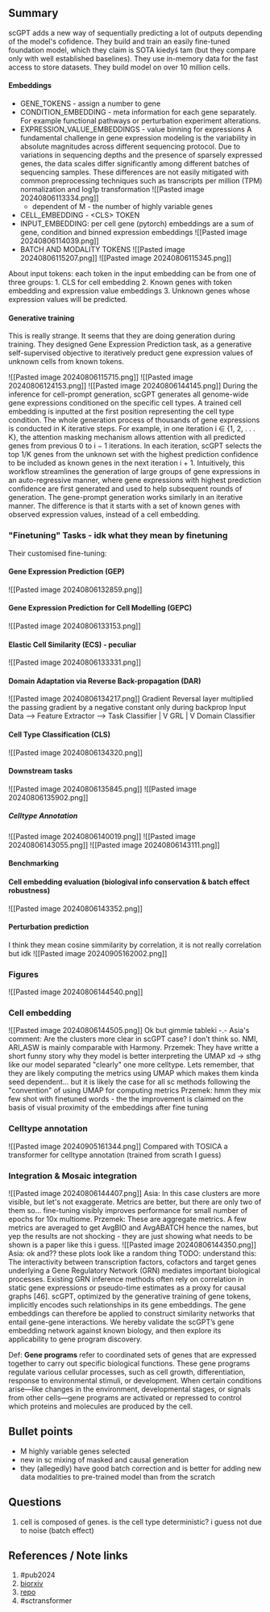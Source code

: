 ## Summary
scGPT adds a new way of sequentially predicting a lot of outputs depending of the model's cofidence. They build and train an easily fine-tuned foundation model, which they claim is SOTA kiedyś tam (but they compare only with well established baselines). They use in-memory data for the fast access to store datasets. They build model on over 10 million cells.
#### Embeddings
- GENE_TOKENS - assign a number to gene
- CONDITION_EMBEDDING - meta information for each gene separately. For example functional pathways or perturbation experiment alterations.
- EXPRESSION_VALUE_EMBEDDINGS - value binning for expressions
A fundamental challenge in gene expression modeling is the variability in absolute magnitudes across different sequencing protocol. Due to variations in sequencing depths and the presence of sparsely expressed genes, the data scales differ significantly among different batches of sequencing samples. These differences are not easily mitigated with common preprocessing techniques such as transcripts per million (TPM) normalization and log1p transformation 
	![[Pasted image 20240806113334.png]]
	- dependent of M - the number of highly variable genes
- CELL_EMBEDDING - \<CLS\> TOKEN
- INPUT_EMBEDDING: per cell gene (pytorch) embeddings are a sum of gene, condition and binned expression embeddings
	![[Pasted image 20240806114039.png]]
- BATCH AND MODALITY TOKENS
	![[Pasted image 20240806115207.png]]
	![[Pasted image 20240806115345.png]]
		
About input tokens: each token in the input embedding can be from one of three groups:
	1. CLS for cell embedding
	2. Known genes with token embedding and expression value embeddings
	3. Unknown genes whose expression values will be predicted. 
#### Generative training
This is really strange. It seems that they are doing generation during training.
They designed Gene Expression Prediction task, as a generative self-supervised objective to iteratively preduct gene expression values of unknown cells from known tokens.

![[Pasted image 20240806115715.png]]
![[Pasted image 20240806124153.png]]
![[Pasted image 20240806144145.png]]
During the inference for cell-prompt generation, scGPT generates all genome-wide gene expressions conditioned on the specific cell types. A trained cell embedding is inputted at the first position representing the cell type condition. The whole generation process of thousands of gene expressions is conducted in K iterative steps. For example, in one iteration i ∈ {1, 2, . . . K}, the attention masking mechanism allows attention with all predicted genes from previous 0 to i − 1 iterations. In each iteration, scGPT selects the top 1/K genes from the unknown set with the highest prediction confidence to be included as known genes in the next iteration i + 1. Intuitively, this workflow streamlines the generation of large groups of gene expressions in an auto-regressive manner, where gene expressions with highest prediction confidence are first generated and used to help subsequent rounds of generation. The gene-prompt generation works similarly in an iterative manner. The difference is that it starts with a set of known genes with observed expression values, instead of a cell embedding.
### "Finetuning" Tasks - idk what they mean by finetuning

Their customised fine-tuning:
#### Gene Expression Prediction (GEP)
![[Pasted image 20240806132859.png]]
#### Gene Expression Prediction for Cell Modelling (GEPC)
![[Pasted image 20240806133153.png]]
#### Elastic Cell Similarity (ECS) - peculiar
![[Pasted image 20240806133331.png]]
#### Domain Adaptation via Reverse Back-propagation (DAR)
![[Pasted image 20240806134217.png]]
Gradient Reversal layer multiplied the passing gradient by a negative constant only during backprop
Input Data --> Feature Extractor --> Task Classifier
                        |
	                    V
                        GRL
                        |
                        V
	            Domain Classifier
#### Cell Type Classification (CLS)
![[Pasted image 20240806134320.png]]
#### Downstream tasks
![[Pasted image 20240806135845.png]]
![[Pasted image 20240806135902.png]]
##### Celltype Annotation
![[Pasted image 20240806140019.png]]
![[Pasted image 20240806143055.png]]
![[Pasted image 20240806143111.png]]
#### Benchmarking
#### Cell embedding evaluation (biologival info conservation & batch effect robustness)
![[Pasted image 20240806143352.png]]
#### Perturbation prediction
I think they mean cosine simmilarity by correlation, it is not really correlation but idk
![[Pasted image 20240905162002.png]]
### Figures
![[Pasted image 20240806144540.png]]
### Cell embedding
![[Pasted image 20240806144505.png]]
Ok but gimmie tableki -.-
Asia's comment: Are the clusters more clear in scGPT case? I don't think so. NMI, ARI_ASW is mainly comparable with Harmony. 
Przemek: They have writte a short funny story why they model is better interpreting the UMAP xd -> sthg like our model separated "clearly" one more celltype. Lets remember, that they are likely computing the metrics using UMAP which makes them kinda seed dependent... but it is likely the case for all sc methods following the "convention" of using UMAP for computing metrics
Przemek: hmm they mix few shot with finetuned words - the the improvement is claimed on the basis of visual proximity of the embeddings after fine tuning
### Celltype annotation
![[Pasted image 20240905161344.png]]
Compared with TOSICA a transformer for celltype annotation (trained from scrath I guess)
### Integration & Mosaic integration
![[Pasted image 20240806144407.png]]
Asia: In this case clusters are more visible, but let's not exaggerate. Metrics are better, but there are only two of them so... fine-tuning visibly improves performance for small number of epochs for 10x multiome. 
Przemek: These are aggregate metrics. A few metrics are averaged to get AvgBIO and AvgABATCH hence the names, but yep the results are not shocking - they are just showing what needs to be shown is a paper  like this i guess.
![[Pasted image 20240806144350.png]]
Asia: ok and?? these plots look like a random thing 
TODO: understand this:
The interactivity between transcription factors, cofactors and target genes underlying a Gene Regulatory Network (GRN) mediates important biological processes. Existing GRN inference methods often rely on correlation in static gene expressions or pseudo-time estimates as a proxy for causal graphs [46]. scGPT, optimized by the generative training of gene tokens, implicitly encodes such relationships in its gene embeddings. The gene embeddings can therefore be applied to construct similarity networks that entail gene-gene interactions. We hereby validate the scGPT’s gene embedding network against known biology, and then explore its applicability to gene program discovery.

Def: **Gene programs** refer to coordinated sets of genes that are expressed together to carry out specific biological functions. These gene programs regulate various cellular processes, such as cell growth, differentiation, response to environmental stimuli, or development. When certain conditions arise—like changes in the environment, developmental stages, or signals from other cells—gene programs are activated or repressed to control which proteins and molecules are produced by the cell.
## Bullet points
- M highly variable genes selected
- new in sc mixing of masked and causal generation
- they (allegedly) have good batch correction and is better for adding new data modalities to pre-trained model than from the scratch 

## Questions
1. cell is composed of genes. is the cell type deterministic? i guess not due to noise (batch effect)

## References / Note links
1. #pub2024
2. [biorxiv](https://www.biorxiv.org/content/10.1101/2023.04.30.538439v1.full)
3. [repo](https://github.com/bowang-lab/scGPT/tree/main)
4. #sctransformer